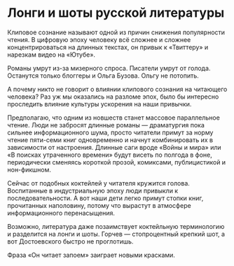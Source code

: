

# Лонги и шоты русской литературы

Клиповое сознание называют одной из причин снижения популярности чтения. В цифровую эпоху человеку всё сложнее и сложнее концентрироваться на длинных текстах, он привык к «Твиттеру» и нарезкам видео на «Ютубе». 

Романы умрут из-за мизерного спроса. Писатели умрут от голода. Останутся только блоггеры и Ольга Бузова. Ольгу не потопить.

А почему никто не говорит о влиянии клипового сознания на читающего человека? Раз уж мы оказались на разломе эпох, было бы интересно проследить влияние культуры ускорения на наши привычки. 

Предполагаю, что одним из новшеств станет массовое параллельное чтение. Люди не забросят длинные романы — драматургия пока сильнее информационного шума, просто читатели примут за норму чтение пяти-семи книг одновременно и начнут комбинировать их в зависимости от настроения. Длинные саги вроде «Войны и мира» или «В поисках утраченного времени» будут висеть по полгода в фоне, периодически сменяясь короткой прозой, комиксами, публицистикой и нон-фикшном.

Сейчас от подобных коктейлей у читателя кружится голова. Воспитанные в индустриальную эпоху люди привыкли к последовательности. А вот наши дети легко примут стопки книг, прочитанных наполовину, потому что вырастут в атмосфере информационного перенасыщения.

Возможно, литература даже позаимствует коктейльную терминологию и разделится на лонги и шоты. Горчев — стопроцентный крепкий шот, а вот Достоевского быстро не проглотишь. 

Фраза «Он читает запоем» заиграет новыми красками.
